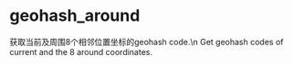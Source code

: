 # geohash_around
获取当前及周围8个相邻位置坐标的geohash code.\n
Get geohash codes of current and the 8 around coordinates.
